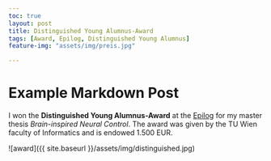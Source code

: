 ```yaml
---
toc: true
layout: post
title: Distinguished Young Alumnus-Award
tags: [Award, Epilog, Distinguished Young Alumnus]
feature-img: "assets/img/preis.jpg"

---
```

# Example Markdown Post

I won the **Distinguished Young Alumnus-Award** at the  [Epilog](http://www.informatik.tuwien.ac.at/studium/studierende/epilog/2017ws)
for my master thesis *Brain-inspired Neural Control*. The award was given by the TU Wien faculty of Informatics and is endowed 1.500 EUR.

![award]({{ site.baseurl }}/assets/img/distinguished.jpg)
